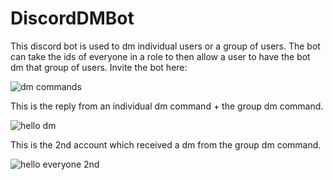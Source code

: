 # DiscordDMBot

This discord bot is used to dm individual users or a group of users. The bot can take the ids of everyone in a role to then allow a user to have the bot dm that group of users. Invite the bot here: 

![dm commands](https://user-images.githubusercontent.com/38481385/108740665-e9098900-7503-11eb-8cc1-c90961690bea.png)

This is the reply from an individual dm command + the group dm command. 

![hello dm](https://user-images.githubusercontent.com/38481385/108740682-edce3d00-7503-11eb-8217-6d19c2b3eda1.png)

This is the 2nd account which received a dm from the group dm command.

![hello everyone 2nd](https://user-images.githubusercontent.com/38481385/108740693-f0c92d80-7503-11eb-8a65-7eeb4a56725a.png)

